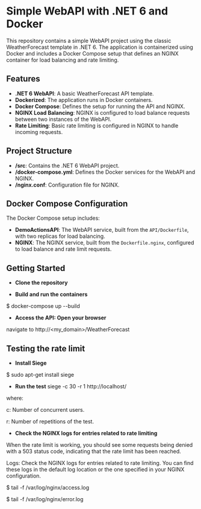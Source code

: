 # Simple WebAPI with .NET 6 and Docker

This repository contains a simple WebAPI project using the classic WeatherForecast template in .NET 6. The application is containerized using Docker and includes a Docker Compose setup that defines an NGINX container for load balancing and rate limiting.

## Features

- **.NET 6 WebAPI**: A basic WeatherForecast API template.
- **Dockerized**: The application runs in Docker containers.
- **Docker Compose**: Defines the setup for running the API and NGINX.
- **NGINX Load Balancing**: NGINX is configured to load balance requests between two instances of the WebAPI.
- **Rate Limiting**: Basic rate limiting is configured in NGINX to handle incoming requests.

## Project Structure

- **/src**: Contains the .NET 6 WebAPI project.
- **/docker-compose.yml**: Defines the Docker services for the WebAPI and NGINX.
- **/nginx.conf**: Configuration file for NGINX.

## Docker Compose Configuration

The Docker Compose setup includes:

- **DemoActionsAPI**: The WebAPI service, built from the `API/Dockerfile`, with two replicas for load balancing.
- **NGINX**: The NGINX service, built from the `Dockerfile.nginx`, configured to load balance and rate limit requests.

## Getting Started

- **Clone the repository**

- **Build and run the containers**
   
$ docker-compose up --build

- **Access the API: Open your browser**

navigate to http://<my_domain>/WeatherForecast

## Testing the rate limit

- **Install Siege**

$ sudo apt-get install siege

- **Run the test**
siege -c 30 -r 1 http://localhost/

where:

c: Number of concurrent users.

r: Number of repetitions of the test.

- **Check the NGINX logs for entries related to rate limiting**

When the rate limit is working, you should see some requests being denied with a 503 status code, indicating that the rate limit has been reached.

Logs: Check the NGINX logs for entries related to rate limiting. You can find these logs in the default log location or the one specified in your NGINX configuration.

$ tail -f /var/log/nginx/access.log

$ tail -f /var/log/nginx/error.log



